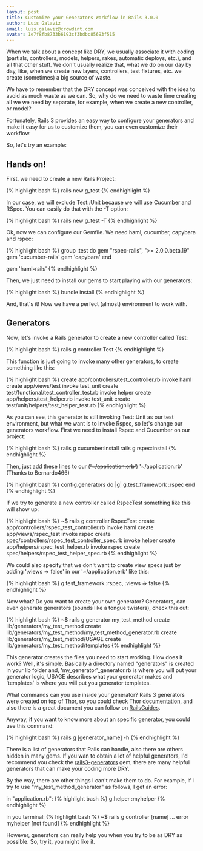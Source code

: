```yaml
---
layout: post
title: Customize your Generators Workflow in Rails 3.0.0
author: Luis Galaviz
email: luis.galaviz@crowdint.com
avatar: 1e7f8fb8733b6193cf3bdbc85693f515
---
```


When we talk about a concept like DRY, we usually associate it with coding (partials, controllers, models, helpers, rakes, automatic deploys, etc.), and all that other stuff. We don't usually realize that, what we do on our day by day, like, when we create new layers, controllers, test fixtures, etc. we create (sometimes) a big source of waste.

We have to remember that the DRY concept was conceived with the idea to avoid as much waste as we can. So, why do we need to waste time creating all we we need by separate, for example, when we create a new controller, or model?

Fortunately, Rails 3 provides an easy way to configure your generators and make it easy for us to customize them, you can even customize their workflow.

So, let's try an example:

## Hands on!

First, we need to create a new Rails Project:

{% highlight bash %}
rails new g_test
{% endhighlight %}

In our case, we will exclude Test::Unit because we will use Cucumber and RSpec. You can easily do that with the -T option:

{% highlight bash %}
rails new g_test -T
{% endhighlight %}

Ok, now we can configure our Gemfile. We need haml, cucumber, capybara and rspec:

{% highlight bash %}
group :test do
  gem "rspec-rails", ">= 2.0.0.beta.19"
  gem 'cucumber-rails'
  gem 'capybara'
end

gem 'haml-rails'
{% endhighlight %}

Then, we just need to install our gems to start playing with our generators:

{% highlight bash %}
bundle install
{% endhighlight %}

And, that's it! Now we have a perfect (almost) environment to work with.

## Generators

Now, let's invoke a Rails generator to create a new controller called Test:

{% highlight bash %}
rails g controller Test
{% endhighlight %}

This function is just going to invoke many other generators, to create something like this:

{% highlight bash %}
create  app/controllers/test_controller.rb
invoke  haml
create    app/views/test
invoke  test_unit
create    test/functional/test_controller_test.rb
invoke  helper
create    app/helpers/test_helper.rb
invoke    test_unit
create      test/unit/helpers/test_helper_test.rb
{% endhighlight %}

As you can see, this generator is still invoking Test::Unit as our test environment, but what we want is to invoke Rspec, so let's change our generators workflow. First we need to install Rspec and Cucumber on our project:

{% highlight bash %}
rails g cucumber:install
rails g rspec:install
{% endhighlight %}

Then, just add these lines to our (<del>'~/application.erb'</del>) '~/application.rb' (Thanks to Bernardo466)

{% highlight bash %}
config.generators do |g|
  g.test_framework :rspec
end
{% endhighlight %}

If we try to generate a new controller called RspecTest something like this will show up:

{% highlight bash %}
~$ rails g controller RspecTest
create  app/controllers/rspec_test_controller.rb
invoke  haml
create    app/views/rspec_test
invoke  rspec
create    spec/controllers/rspec_test_controller_spec.rb
invoke  helper
create    app/helpers/rspec_test_helper.rb
invoke    rspec
create      spec/helpers/rspec_test_helper_spec.rb
{% endhighlight %}

We could also specify that we don't want to create view specs just by adding ':views => false' in our '~/application.erb' like this:

{% highlight bash %}
g.test_framework :rspec, :views => false
{% endhighlight %}

Now what? Do you want to create your own generator? Generators, can even generate generators (sounds like a tongue twisters), check this out:

{% highlight bash %}
~$ rails g generator my_test_method
create  lib/generators/my_test_method
create  lib/generators/my_test_method/my_test_method_generator.rb
create  lib/generators/my_test_method/USAGE
create  lib/generators/my_test_method/templates
{% endhighlight %}

This generator creates the files you need to start working. How does it work? Well, it's simple. Basically a directory named "generators" is created in your lib folder and, 'my_generator'_generator.rb is where you will put your generator logic, USAGE describes what your generator makes and 'templates' is where you will put you generator templates.

What commands can you use inside your generator? Rails 3 generators were created on top of [Thor](http://github.com/wycats/thor), so you could check Thor [documentation](http://rdoc.info/github/wycats/thor/master), and also there is a great document you can follow on [RailsGuides](http://edgeguides.rubyonrails.org/generators.html).

Anyway, if you want to know more about an specific generator, you could use this command:

{% highlight bash %}
rails g [generator_name] -h
{% endhighlight %}

There is a list of generators that Rails can handle, also there are others hidden in many gems. If you wan to obtain a lot of helpful generators, I'd recommend you check the [rails3-generators](http://github.com/indirect/rails3-generators) gem, there are many helpful generators that can make your coding more DRY.

By the way, there are other things I can't make them to do. For example, if I try to use "my_test_method_generator" as follows, I get an error:

in "application.rb":
{% highlight bash %}
g.helper :myhelper
{% endhighlight %}

in you terminal:
{% highlight bash %}
~$ rails g controller [name]
...
error  myhelper [not found]
{% endhighlight %}

However, generators can really help you when you try to be as DRY as possible. So, try it, you might like it.


